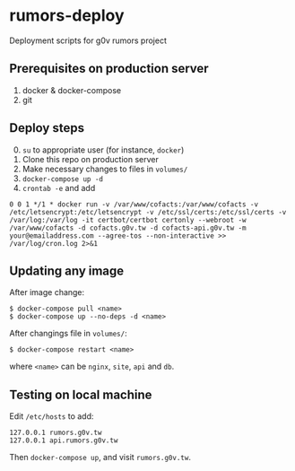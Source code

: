 # rumors-deploy
Deployment scripts for g0v rumors project

## Prerequisites on production server

1. docker & docker-compose
2. git

## Deploy steps

0. `su` to appropriate user (for instance, `docker`)
1. Clone this repo on production server
2. Make necessary changes to files in `volumes/`
3. `docker-compose up -d`
4. `crontab -e` and add
```
0 0 1 */1 * docker run -v /var/www/cofacts:/var/www/cofacts -v /etc/letsencrypt:/etc/letsencrypt -v /etc/ssl/certs:/etc/ssl/certs -v /var/log:/var/log -it certbot/certbot certonly --webroot -w /var/www/cofacts -d cofacts.g0v.tw -d cofacts-api.g0v.tw -m your@emailaddress.com --agree-tos --non-interactive >> /var/log/cron.log 2>&1
```

## Updating any image

After image change:
```
$ docker-compose pull <name>
$ docker-compose up --no-deps -d <name>
```

After changings file in `volumes/`:

```
$ docker-compose restart <name>
```

where `<name>` can be `nginx`, `site`, `api` and `db`.


## Testing on local machine

Edit `/etc/hosts` to add:

```
127.0.0.1 rumors.g0v.tw
127.0.0.1 api.rumors.g0v.tw
```

Then `docker-compose up`, and visit `rumors.g0v.tw`.
